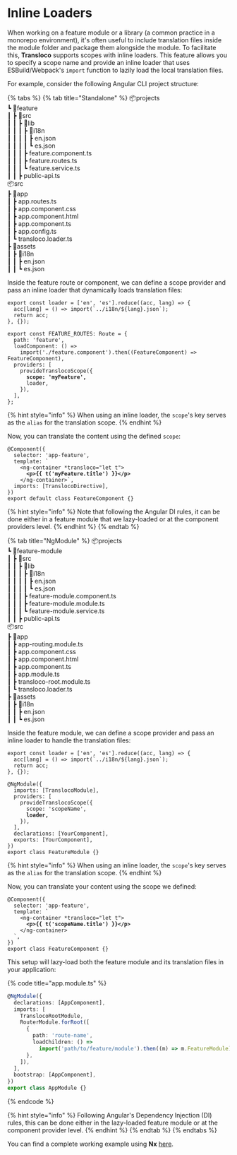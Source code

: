 # Inline Loaders

When working on a feature module or a library (a common practice in a monorepo environment), it's often useful to include translation files inside the module folder and package them alongside the module. To facilitate this, **Transloco** supports scopes with inline loaders. This feature allows you to specify a scope name and provide an inline loader that uses ESBuild/Webpack's `import` function to lazily load the local translation files.

For example, consider the following Angular CLI project structure:

{% tabs %}
{% tab title="Standalone" %}
📦projects\
┗ 📂feature\
┃ ┣ 📂src\
┃ ┃ ┣ 📂lib\
┃ ┃ ┃ ┣ 📂i18n\
┃ ┃ ┃ ┃ ┣ en.json\
┃ ┃ ┃ ┃ ┗ es.json\
┃ ┃ ┃ ┣ feature.component.ts\
┃ ┃ ┃ ┣ feature.routes.ts\
┃ ┃ ┃ ┗ feature.service.ts\
┃ ┃ ┣ public-api.ts\
📦src\
┣ 📂app\
┃ ┣ app.routes.ts\
┃ ┣ app.component.css\
┃ ┣ app.component.html\
┃ ┣ app.component.ts\
┃ ┣ app.config.ts\
┃ ┗ transloco.loader.ts\
┣ 📂assets\
┃ ┣ 📂i18n\
┃ ┃ ┣ en.json\
┃ ┃ ┗ es.json



Inside the feature route or component, we can define a scope provider and pass an inline loader that dynamically loads translation files:

<pre class="language-ts" data-title="feature.routes.ts"><code class="lang-ts">export const loader = ['en', 'es'].reduce((acc, lang) => {
  acc[lang] = () => import(`../i18n/${lang}.json`);
  return acc;
}, {});

export const FEATURE_ROUTES: Route = {
  path: 'feature',
  loadComponent: () =>
    import('./feature.component').then((FeatureComponent) => FeatureComponent),
  providers: [
    provideTranslocoScope({
<strong>      scope: 'myFeature',
</strong>      loader,
    }),
  ],
};
</code></pre>

{% hint style="info" %}
When using an inline loader, the `scope`'s key serves as the `alias` for the translation scope.
{% endhint %}

Now, you can translate the content using the defined `scope`:

<pre class="language-ts" data-title="feature.component.ts"><code class="lang-ts">@Component({
  selector: 'app-feature',
  template: ` 
    &#x3C;ng-container *transloco="let t">
<strong>      &#x3C;p>{{ t('myFeature.title') }}&#x3C;/p>
</strong>    &#x3C;/ng-container>`,
  imports: [TranslocoDirective],
})
export default class FeatureComponent {}
</code></pre>

{% hint style="info" %}
Note that following the Angular DI rules, it can be done either in a feature module that we lazy-loaded or at the component providers level.
{% endhint %}
{% endtab %}

{% tab title="NgModule" %}
📦projects\
┗ 📂feature-module\
┃ ┣ 📂src\
┃ ┃ ┣ 📂lib\
┃ ┃ ┃ ┣ 📂i18n\
┃ ┃ ┃ ┃ ┣ en.json\
┃ ┃ ┃ ┃ ┗ es.json\
┃ ┃ ┃ ┣ feature-module.component.ts\
┃ ┃ ┃ ┣ feature-module.module.ts\
┃ ┃ ┃ ┗ feature-module.service.ts\
┃ ┃ ┣ public-api.ts\
📦src\
┣ 📂app\
┃ ┣ app-routing.module.ts\
┃ ┣ app.component.css\
┃ ┣ app.component.html\
┃ ┣ app.component.ts\
┃ ┣ app.module.ts\
┃ ┣ transloco-root.module.ts\
┃ ┗ transloco.loader.ts\
┣ 📂assets\
┃ ┣ 📂i18n\
┃ ┃ ┣ en.json\
┃ ┃ ┗ es.json



Inside the feature module, we can define a scope provider and pass an inline loader to handle the translation files:

<pre class="language-typescript" data-title="feature.module.ts"><code class="lang-typescript">export const loader = ['en', 'es'].reduce((acc, lang) => {
  acc[lang] = () => import(`../i18n/${lang}.json`);
  return acc;
}, {});

@NgModule({
  imports: [TranslocoModule],
  providers: [
    provideTranslocoScope({
      scope: 'scopeName',
<strong>      loader,
</strong>    }),
  ],
  declarations: [YourComponent],
  exports: [YourComponent],
})
export class FeatureModule {}
</code></pre>

{% hint style="info" %}
When using an inline loader, the `scope`'s key serves as the `alias` for the translation scope.
{% endhint %}

Now, you can translate your content using the scope we defined:

<pre class="language-typescript" data-title="feature.component.ts"><code class="lang-typescript">@Component({
  selector: 'app-feature',
  template: `
    &#x3C;ng-container *transloco="let t">
<strong>      &#x3C;p>{{ t('scopeName.title') }}&#x3C;/p>
</strong>    &#x3C;/ng-container>
  `,
})
export class FeatureComponent {}
</code></pre>

This setup will lazy-load both the feature module and its translation files in your application:

{% code title="app.module.ts" %}
```typescript
@NgModule({
  declarations: [AppComponent],
  imports: [
    TranslocoRootModule,
    RouterModule.forRoot([
      {
        path: 'route-name',
        loadChildren: () =>
          import('path/to/feature/module').then((m) => m.FeatureModule),
      },
    ]),
  ],
  bootstrap: [AppComponent],
})
export class AppModule {}
```
{% endcode %}

{% hint style="info" %}
Following Angular's Dependency Injection (DI) rules, this can be done either in the lazy-loaded feature module or at the component provider level.
{% endhint %}
{% endtab %}
{% endtabs %}

You can find a complete working example using **Nx** [here](https://github.com/NetanelBasal/transloco-with-nx-libs).

